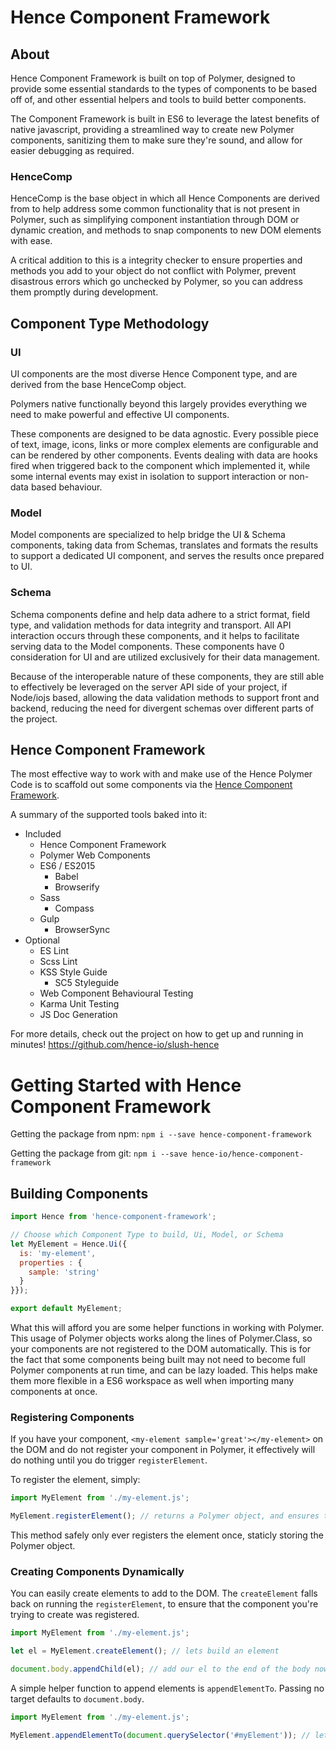 # Hence Component Framework

>

## About

Hence Component Framework is built on top of Polymer, designed to provide some essential standards to
the types of components to be based off of, and other essential helpers and tools to build better components.

The Component Framework is built in ES6 to leverage the latest benefits of native javascript, providing a streamlined
way to create new Polymer components, sanitizing them to make sure they're sound, and allow for easier debugging as
required.

### HenceComp

HenceComp is the base object in which all Hence Components are derived from to help address some common
 functionality that is not present in Polymer, such as simplifying component instantiation through DOM or
 dynamic creation, and methods to snap components to new DOM elements with ease.

A critical addition to this is a integrity checker to ensure properties and methods you add to your object do not
conflict with Polymer, prevent disastrous errors which go unchecked by Polymer, so you can address them promptly
during development.

>

## Component Type Methodology

### UI

UI components are the most diverse Hence Component type, and are derived from the base HenceComp object.

Polymers native functionally beyond this largely provides everything we need to make powerful and effective UI
components.

These components are designed to be data agnostic. Every possible piece of text, image, icons, links or more complex
elements are configurable and can be rendered by other components. Events dealing with data are hooks fired when
triggered back to the component which implemented it, while some internal events may exist in isolation to support
interaction or non-data based behaviour.

### Model

Model components are specialized to help bridge the UI & Schema components, taking data from Schemas, translates and
formats the results to support a dedicated UI component, and serves the results once prepared to UI.

### Schema

Schema components define and help data adhere to a strict format, field type, and validation methods for data
integrity and transport. All API interaction occurs through these components, and it helps to facilitate serving data
 to the Model components. These components have 0 consideration for UI and are utilized exclusively for their data
 management.

Because of the interoperable nature of these components, they are still able to effectively be leveraged on the
server API side of your project, if Node/iojs based, allowing the data validation methods to support front and
backend, reducing the need for divergent schemas over different parts of the project.

>

## Hence Component Framework

The most effective way to work with and make use of the Hence Polymer Code is to scaffold out some components via the
 [Hence Component Framework](https://github.com/hence-io/slush-hence).

A summary of the supported tools baked into it:

* Included
    * Hence Component Framework
    * Polymer Web Components
    * ES6 / ES2015
        * Babel
        * Browserify
    * Sass
        * Compass
    * Gulp
        * BrowserSync
* Optional
    * ES Lint
    * Scss Lint
    * KSS Style Guide
        * SC5 Styleguide
    * Web Component Behavioural Testing
    * Karma Unit Testing
    * JS Doc Generation

For more details, check out the project on how to get up and running in minutes! https://github.com/hence-io/slush-hence

# Getting Started with Hence Component Framework

Getting the package from npm:
```npm i --save hence-component-framework```

Getting the package from git:
```npm i --save hence-io/hence-component-framework```

## Building Components

```javascript
import Hence from 'hence-component-framework';

// Choose which Component Type to build, Ui, Model, or Schema
let MyElement = Hence.Ui({
  is: 'my-element',
  properties : {
    sample: 'string'
  }
}});

export default MyElement;
```

What this will afford you are some helper functions in working with Polymer. This usage of Polymer objects works
along the lines of Polymer.Class, so your components are not registered to the DOM automatically. This is for the
fact that some components being built may not need to become full Polymer components at run time, and can be lazy
loaded.  This helps make them more flexible in a ES6 workspace as well when importing many components at once.

### Registering Components

If you have your component, ```<my-element sample='great'></my-element>``` on the DOM and do not register your component in
Polymer, it effectively will do nothing until you do trigger ```registerElement```.

To register the element, simply:

```javascript
import MyElement from './my-element.js';

MyElement.registerElement(); // returns a Polymer object, and ensures to register it as a custom element.
```

This method safely only ever registers the element once, staticly storing the Polymer object.

### Creating Components Dynamically

You can easily create elements to add to the DOM. The ```createElement``` falls back on running the
```registerElement```, to ensure that the component you're trying to create was registered.

```javascript
import MyElement from './my-element.js';

let el = MyElement.createElement(); // lets build an element

document.body.appendChild(el); // add our el to the end of the body now
```

A simple helper function to append elements is ```appendElementTo```. Passing no target defaults to ```document.body```.

```javascript
import MyElement from './my-element.js';

MyElement.appendElementTo(document.querySelector('#myElement')); // lets build an element, and append it to our target
```

>
